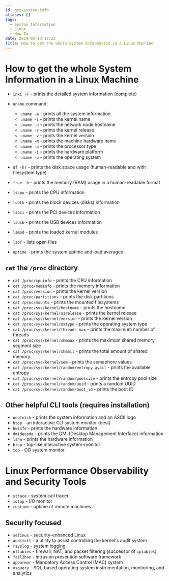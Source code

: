 ```yaml
---
id: get-system-info
aliases: []
tags:
  - System Information
  - Linux
  - How-To
date: 2024-03-13T19:23
title: How to get the whole System Information in a Linux Machine
---
```

<!-- 2024-03-13-1923 (March 13, 2024 7:23 PM) -->

# How to get the whole System Information in a Linux Machine
- `inxi -F` - prints the detailed system information (complete)

- `uname` command:
  - `uname -a` - prints all the system information
  - `uname -s` - prints the kernel name
  - `uname -n` - prints the network node hostname
  - `uname -r` - prints the kernel release
  - `uname -v` - prints the kernel version
  - `uname -m` - prints the machine hardware name
  - `uname -p` - prints the processor type
  - `uname -i` - prints the hardware platform
  - `uname -o` - prints the operating system
- `df -hT` - prints the disk space usage (human-readable and with filesystem type)
- `free -h` - prints the memory (RAM) usage in a human-readable format
- `lscpu` - prints the CPU information
- `lsblk` - prints the block devices (disks) information
- `lspci` - prints the PCI devices information
- `lsusb` - prints the USB devices information
- `lsmod` - prints the loaded kernel modules
- `lsof` - lists open files
- `uptime` - prints the system uptime and load averages

## `cat` the `/proc` directory
- `cat /proc/cpuinfo` - prints the CPU information
- `cat /proc/meminfo` - prints the memory information
- `cat /proc/version` - prints the kernel version
- `cat /proc/partitions` - prints the disk partitions
- `cat /proc/mounts` - prints the mounted filesystems
- `cat /proc/sys/kernel/hostname` - prints the hostname
- `cat /proc/sys/kernel/osrelease` - prints the kernel release
- `cat /proc/sys/kernel/version` - prints the kernel version
- `cat /proc/sys/kernel/ostype` - prints the operating system type
- `cat /proc/sys/kernel/threads-max` - prints the maximum number of threads
- `cat /proc/sys/kernel/shmmax` - prints the maximum shared memory segment size
- `cat /proc/sys/kernel/shmall` - prints the total amount of shared memory
- `cat /proc/sys/kernel/sem` - prints the semaphore values
- `cat /proc/sys/kernel/random/entropy_avail` - prints the available entropy
- `cat /proc/sys/kernel/random/poolsize` - prints the entropy pool size
- `cat /proc/sys/kernel/random/uuid` - prints a random UUID
- `cat /proc/sys/kernel/random/boot_id` - prints the boot ID

## Other helpful CLI tools (requires installation)
- `neofetch` - prints the system information and an ASCII logo
- `btop` - an interactive CLI system monitor (best)
- `hwinfo` - prints the hardware information
- `dmidecode` - prints the DMI (Desktop Management Interface) information
- `lshw` - prints the hardware information
- `htop` - top-like interactive system-monitor
- `top` - OG system monitor

# Linux Performance Observability and Security Tools
- `strace` - system call tracer
- `iotop` - I/O monitor
- `ruptime` - uptime of remote machines

## Security focused
- `selinux` - security-enhanced Linux
- `auditctl` - a utility to assist controlling the kernel's audit system
- `rsyslog` - system logging
- `nftables` - firewall, NAT, and packet filtering (successor of `iptables`)
- `fail2ban` - intrusion prevention software framework
- `apparmor` - Mandatory Access Control (MAC) system
- `osquery` - SQL-based operating system instrumentation, monitoring, and analytics
